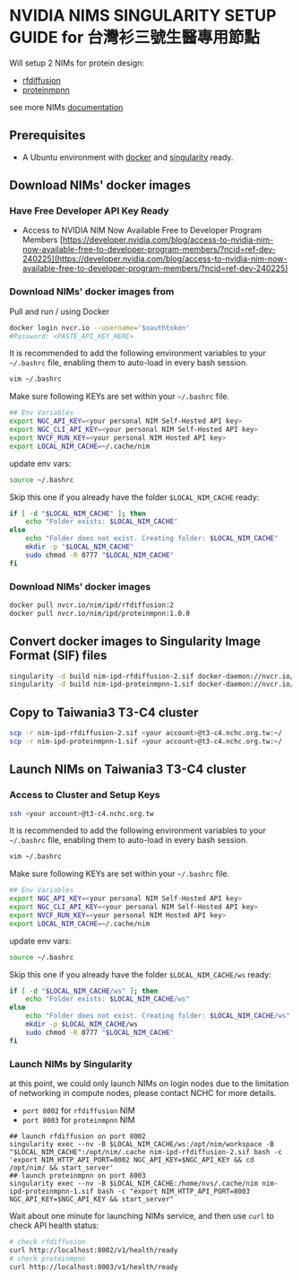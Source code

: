 # NVIDIA NIMS SINGULARITY SETUP GUIDE for 台灣衫三號生醫專用節點

Will setup 2 NIMs for protein design:
- [rfdiffusion](https://build.nvidia.com/ipd/rfdiffusion)
- [proteinmpnn](https://build.nvidia.com/ipd/proteinmpnn)

see more NIMs [documentation](https://docs.nvidia.com/nim/index.html#bionemo)

## Prerequisites

- A Ubuntu environment with [docker](https://docs.docker.com/engine/install/ubuntu/) and [singularity](https://docs.sylabs.io/guides/latest/user-guide/) ready.

## Download NIMs' docker images 

### Have Free Developer API Key Ready

- Access to NVIDIA NIM Now Available Free to Developer Program Members
[https://developer.nvidia.com/blog/access-to-nvidia-nim-now-available-free-to-developer-program-members/?ncid=ref-dev-240225](https://developer.nvidia.com/blog/access-to-nvidia-nim-now-available-free-to-developer-program-members/?ncid=ref-dev-240225)

### Download NIMs' docker images from 

Pull and run / using Docker

```bash
docker login nvcr.io --username='$oauthtoken'
#Password: <PASTE_API_KEY_HERE>
```

It is recommended to add the following environment variables to your `~/.bashrc` file, enabling them to auto-load in every bash session.

```bash
vim ~/.bashrc
```

Make sure following KEYs are set within your `~/.bashrc` file.

```bash
## Env Variables
export NGC_API_KEY=<your personal NIM Self-Hosted API key>
export NGC_CLI_API_KEY=<your personal NIM Self-Hosted API key>
export NVCF_RUN_KEY=<your personal NIM Hosted API key>
export LOCAL_NIM_CACHE=~/.cache/nim
```

update env vars:

```bash
source ~/.bashrc
```

Skip this one if you already have the folder `$LOCAL_NIM_CACHE` ready:

```bash
if [ -d "$LOCAL_NIM_CACHE" ]; then
    echo "Folder exists: $LOCAL_NIM_CACHE"
else
    echo "Folder does not exist. Creating folder: $LOCAL_NIM_CACHE"
    mkdir -p "$LOCAL_NIM_CACHE"
    sudo chmod -R 0777 "$LOCAL_NIM_CACHE"
fi
```

### Download NIMs' docker images

```bash
docker pull nvcr.io/nim/ipd/rfdiffusion:2
docker pull nvcr.io/nim/ipd/proteinmpnn:1.0.0
```

## Convert docker images to Singularity Image Format (SIF) files

```bash
singularity -d build nim-ipd-rfdiffusion-2.sif docker-daemon://nvcr.io/nim/ipd/rfdiffusion:2
singularity -d build nim-ipd-proteinmpnn-1.sif docker-daemon://nvcr.io/nim/ipd/proteinmpnn:1.0.0
```

## Copy to Taiwania3 T3-C4 cluster

```bash
scp -r nim-ipd-rfdiffusion-2.sif <your account>@t3-c4.nchc.org.tw:~/
scp -r nim-ipd-proteinmpnn-1.sif <your account>@t3-c4.nchc.org.tw:~/
```

## Launch NIMs on Taiwania3 T3-C4 cluster

### Access to Cluster and Setup Keys

```bash
ssh <your account>@t3-c4.nchc.org.tw
```

It is recommended to add the following environment variables to your `~/.bashrc` file, enabling them to auto-load in every bash session.

```bash
vim ~/.bashrc
```

Make sure following KEYs are set within your `~/.bashrc` file.

```bash
## Env Variables
export NGC_API_KEY=<your personal NIM Self-Hosted API key>
export NGC_CLI_API_KEY=<your personal NIM Self-Hosted API key>
export NVCF_RUN_KEY=<your personal NIM Hosted API key>
export LOCAL_NIM_CACHE=~/.cache/nim
```

update env vars:

```bash
source ~/.bashrc
```

Skip this one if you already have the folder `$LOCAL_NIM_CACHE/ws` ready:

```bash
if [ -d "$LOCAL_NIM_CACHE/ws" ]; then
    echo "Folder exists: $LOCAL_NIM_CACHE/ws"
else
    echo "Folder does not exist. Creating folder: $LOCAL_NIM_CACHE/ws"
    mkdir -p $LOCAL_NIM_CACHE/ws
    sudo chmod -R 0777 "$LOCAL_NIM_CACHE"
fi
```

### Launch NIMs by Singularity

at this point, we could only launch NIMs on login nodes due to the limitation of networking in compute nodes, please contact NCHC for more details.

- `port 8002` for `rfdiffusion` NIM
- `port 8003` for `proteinmpnn` NIM

```
## launch rfdiffusion on port 8002
singularity exec --nv -B $LOCAL_NIM_CACHE/ws:/opt/nim/workspace -B "$LOCAL_NIM_CACHE":/opt/nim/.cache nim-ipd-rfdiffusion-2.sif bash -c 'export NIM_HTTP_API_PORT=8002 NGC_API_KEY=$NGC_API_KEY && cd /opt/nim/ && start_server'
## launch proteinmpnn on port 8003
singularity exec --nv -B $LOCAL_NIM_CACHE:/home/nvs/.cache/nim nim-ipd-proteinmpnn-1.sif bash -c "export NIM_HTTP_API_PORT=8003 NGC_API_KEY=$NGC_API_KEY && start_server"
```

Wait about one minute for launching NIMs service, and then use `curl` to check API health status:

```bash
# check rfdiffusion
curl http://localhost:8002/v1/health/ready
# check proteinmpnn
curl http://localhost:8003/v1/health/ready
```